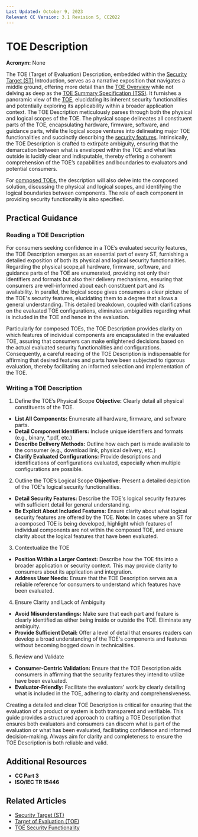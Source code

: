 ```yaml
---
Last Updated: October 9, 2023
Relevant CC Version: 3.1 Revision 5, CC2022
---
```


# TOE Description

**Acronym:** None

The TOE (Target of Evaluation) Description, embedded within the [Security Target (ST)](./SecurityTarget.md) Introduction, serves as a narrative exposition that navigates a middle ground, offering more detail than the [TOE Overview](./TOEOverview.md) while not delving as deep as the [TOE Summary Specification (TSS)](./TOESummarySpecification.md). It furnishes a panoramic view of the [TOE](./TargetofEvaluation.md), elucidating its inherent security functionalities and potentially exploring its applicability within a broader application context. The TOE Description meticulously parses through both the physical and logical scopes of the TOE. The physical scope delineates all constituent parts of the TOE, encapsulating hardware, firmware, software, and guidance parts, while the logical scope ventures into delineating major TOE functionalities and succinctly describing the [security features](./TOESecurityFunctionality.md). Intrinsically, the TOE Description is crafted to extirpate ambiguity, ensuring that the demarcation between what is enveloped within the TOE and what lies outside is lucidly clear and indisputable, thereby offering a coherent comprehension of the TOE’s capabilities and boundaries to evaluators and potential consumers.

For [composed TOEs](./ComposedTOE.md), the description will also delve into the composed solution, discussing the physical and logical scopes, and identifying the logical boundaries between components. The role of each component in providing security functionality is also specified.

## Practical Guidance

### Reading a TOE Description

For consumers seeking confidence in a TOE’s evaluated security features, the TOE Description emerges as an essential part of every ST, furnishing a detailed exposition of both its physical and logical security functionalities. Regarding the physical scope,all hardware, firmware, software, and guidance parts of the TOE are enumerated, providing not only their identifiers and formats but also their delivery mechanisms, ensuring that consumers are well-informed about each constituent part and its availability. 
In parallel, the logical scope gives consumers a clear picture of the TOE's security features, elucidating them to a degree that allows a general understanding. 
This detailed breakdown, coupled with clarifications on the evaluated TOE configurations, eliminates ambiguities regarding what is included in the TOE and hence in the evaluation. 

Particularly for composed TOEs, the TOE Description provides clarity on which features of individual components are encapsulated in the evaluated TOE, assuring that consumers can make enlightened decisions based on the actual evaluated security functionalities and configurations. Consequently, a careful reading of the TOE Description is indispensable for affirming that desired features and parts have been subjected to rigorous evaluation, thereby facilitating an informed selection and implementation of the TOE.

### Writing a TOE Description

1. Define the TOE’s Physical Scope 
**Objective:** Clearly detail all physical constituents of the TOE.
- **List All Components:** Enumerate all hardware, firmware, and software parts.
- **Detail Component Identifiers:** Include unique identifiers and formats (e.g., binary, *.pdf, etc.)
- **Describe Delivery Methods:** Outline how each part is made available to the consumer (e.g., download link, physical delivery, etc.)
- **Clarify Evaluated Configurations:** Provide descriptions and identifications of configurations evaluated, especially when multiple configurations are possible.
2. Outline the TOE’s Logical Scope
**Objective:** Present a detailed depiction of the TOE's logical security functionalities.
- **Detail Security Features:** Describe the TOE's logical security features with sufficient detail for general understanding.
- **Be Explicit About Included Features:** Ensure clarity about what logical security features are offered by the TOE.
**Note:** In cases where an ST for a composed TOE is being developed, highlight which features of individual components are not within the composed TOE, and ensure clarity about the logical features that have been evaluated.
3. Contextualize the TOE
- **Position Within a Larger Context:** Describe how the TOE fits into a broader application or security context. This may provide clarity to consumers about its application and integration.
- **Address User Needs:** Ensure that the TOE Description serves as a reliable reference for consumers to understand which features have been evaluated.
4. Ensure Clarity and Lack of Ambiguity
- **Avoid Misunderstandings:** Make sure that each part and feature is clearly identified as either being inside or outside the TOE. Eliminate any ambiguity.
- **Provide Sufficient Detail:** Offer a level of detail that ensures readers can develop a broad understanding of the TOE's components and features without becoming bogged down in technicalities.
5. Review and Validate
- **Consumer-Centric Validation:** Ensure that the TOE Description aids consumers in affirming that the security features they intend to utilize have been evaluated.
- **Evaluator-Friendly:** Facilitate the evaluators' work by clearly detailing what is included in the TOE, adhering to clarity and comprehensiveness.

Creating a detailed and clear TOE Description is critical for ensuring that the evaluation of a product or system is both transparent and verifiable. This guide provides a structured approach to crafting a TOE Description that ensures both evaluators and consumers can discern what is part of the evaluation or what has been evaluated, facilitating confidence and informed decision-making. Always aim for clarity and completeness to ensure the TOE Description is both reliable and valid.


## Additional Resources

- **CC Part 3**
- **ISO/IEC TR 15446**

## Related Articles

- [Security Target (ST)](./SecurityTarget.md)
- [Target of Evaluation (TOE)](./TargetofEvaluation.md)
- [TOE Security Functionality](./TOESecurityFunctionality.md)